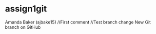 # assign1git
Amanda Baker (ajbake15)
//First comment 
//Test branch change
New Git branch on GitHub
